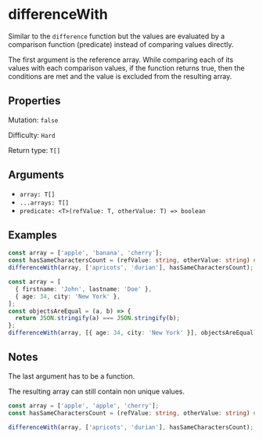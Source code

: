 # differenceWith

Similar to the `difference` function but the values are evaluated by a comparison function (predicate) instead of comparing values directly.

The first argument is the reference array. While comparing each of its values with each comparison values, if the function returns true, then the conditions are met and the value is excluded from the resulting array.

## Properties

Mutation: `false`

Difficulty: `Hard`

Return type: `T[]`

## Arguments

- `array: T[]`
- `...arrays: T[]`
- `predicate: <T>(refValue: T, otherValue: T) => boolean`

## Examples

```typescript
const array = ['apple', 'banana', 'cherry'];
const hasSameCharactersCount = (refValue: string, otherValue: string) => refValue.length === otherValue.length;
differenceWith(array, ['apricots', 'durian'], hasSameCharactersCount); // => ['apple']

const array = [
  { firstname: 'John', lastname: 'Doe' },
  { age: 34, city: 'New York' },
];
const objectsAreEqual = (a, b) => {
  return JSON.stringify(a) === JSON.stringify(b);
};
differenceWith(array, [{ age: 34, city: 'New York' }], objectsAreEqual); // => [{ firstname: 'John', lastname: 'Doe' }]
```

## Notes

The last argument has to be a function.

The resulting array can still contain non unique values.

```typescript
const array = ['apple', 'apple', 'cherry'];
const hasSameCharactersCount = (refValue: string, otherValue: string) => refValue.length === otherValue.length;

differenceWith(array, ['apricots', 'durian'], hasSameCharactersCount); // => ['apple', 'apple']
```
